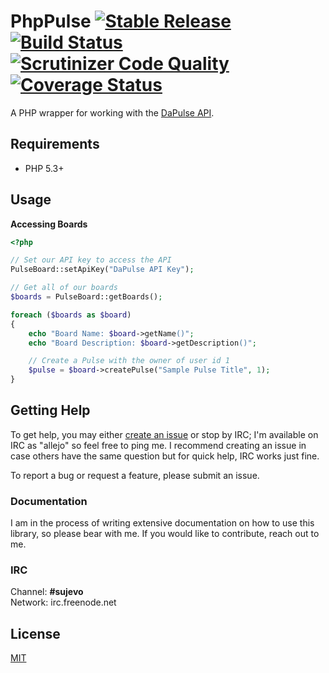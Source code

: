 # PhpPulse [![Stable Release](https://img.shields.io/packagist/vpre/allejo/php-pulse.svg)](https://packagist.org/packages/allejo/php-pulse) [![Build Status](https://travis-ci.org/allejo/PhpPulse.svg?branch=master)](https://travis-ci.org/allejo/PhpPulse) [![Scrutinizer Code Quality](https://scrutinizer-ci.com/g/allejo/PhpPulse/badges/quality-score.png?b=master)](https://scrutinizer-ci.com/g/allejo/PhpPulse/?branch=master) [![Coverage Status](https://coveralls.io/repos/allejo/PhpPulse/badge.svg?branch=master&service=github)](https://coveralls.io/github/allejo/PhpPulse?branch=master)

A PHP wrapper for working with the [DaPulse API](https://developers.dapulse.com/).

## Requirements

- PHP 5.3+

## Usage

**Accessing Boards**

```php
<?php

// Set our API key to access the API
PulseBoard::setApiKey("DaPulse API Key");

// Get all of our boards
$boards = PulseBoard::getBoards();

foreach ($boards as $board)
{
    echo "Board Name: $board->getName()";
    echo "Board Description: $board->getDescription()";

    // Create a Pulse with the owner of user id 1
    $pulse = $board->createPulse("Sample Pulse Title", 1);
}
```

## Getting Help

To get help, you may either [create an issue](https://github.com/allejo/PhpPulse/issues) or stop by IRC; I'm available on IRC as "allejo" so feel free to ping me. I recommend creating an issue in case others have the same question but for quick help, IRC works just fine.

To report a bug or request a feature, please submit an issue.

### Documentation

I am in the process of writing extensive documentation on how to use this library, so please bear with me. If you would like to contribute, reach out to me.

### IRC

Channel: **#sujevo**  
Network: irc.freenode.net

## License

[MIT](https://github.com/allejo/PhpPulse/blob/master/LICENSE.md)
